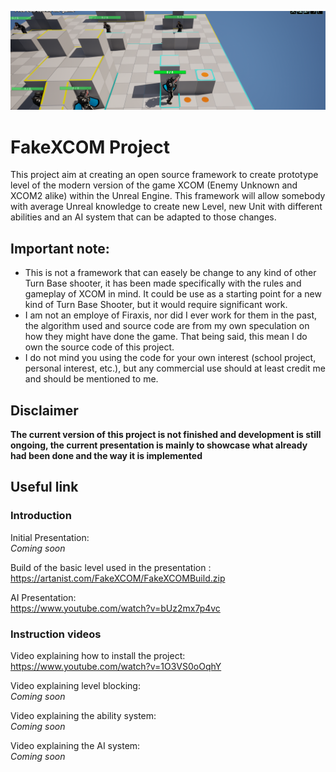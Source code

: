 ![Screenshot of the projectt](/Screenshot/ProjectHeader.png)</BR>
# FakeXCOM Project
This project aim at creating an open source framework to create prototype level of the modern version of the game XCOM (Enemy Unknown and XCOM2 alike) within the Unreal Engine. This framework will allow somebody with average Unreal knowledge to create new Level, new Unit with different abilities and an AI system that can be adapted to those changes.

## Important note:
- This is not a framework that can easely be change to any kind of other Turn Base shooter, it has been made specifically with the rules and gameplay of XCOM in mind. It could be use as a starting point for a new kind of Turn Base Shooter, but it would require significant work.
- I am not an employe of Firaxis, nor did I ever work for them in the past, the algorithm used and source code are from my own speculation on how they might have done the game. That being said, this mean I do own the source code of this project.
- I do not mind you using the code for your own interest (school project, personal interest, etc.), but any commercial use should at least credit me and should be mentioned to me.

## Disclaimer
<b>The current version of this project is not finished and development is still ongoing, the current presentation is mainly to showcase what already had been done and the way it is implemented </b>

## Useful link

### Introduction

Initial Presentation:</br>
<i>Coming soon</i>

Build of the basic level used in the presentation : </br>
https://artanist.com/FakeXCOM/FakeXCOMBuild.zip

AI Presentation:</br>
https://www.youtube.com/watch?v=bUz2mx7p4vc

### Instruction videos

Video explaining how to install the project:</br>
https://www.youtube.com/watch?v=1O3VS0oOqhY

Video explaining level blocking:</br>
<i>Coming soon</i>

Video explaining the ability system:</br>
<i>Coming soon</i>

Video explaining the AI system:</br>
<i>Coming soon</i>
